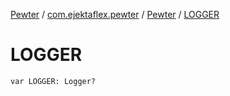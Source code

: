 [Pewter](../../index.md) / [com.ejektaflex.pewter](../index.md) / [Pewter](index.md) / [LOGGER](./-l-o-g-g-e-r.md)

# LOGGER

`var LOGGER: Logger?`